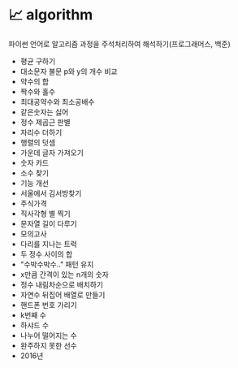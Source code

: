 # 📈 algorithm

파이썬 언어로 알고리즘 과정을 주석처리하여 해석하기(프로그래머스, 백준)

- 평균 구하기
- 대소문자 불문 p와 y의 개수 비교
- 약수의 합
- 짝수와 홀수
- 최대공약수와 최소공배수
- 같은숫자는 싫어
- 정수 제곱근 판별
- 자리수 더하기
- 행렬의 덧셈
- 가운데 글자 가져오기
- 숫자 카드
- 소수 찾기
- 기능 개선
- 서울에서 김서방찾기
- 주식가격
- 직사각형 별 찍기
- 문자열 길이 다루기
- 모의고사
- 다리를 지나는 트럭
- 두 정수 사이의 합
- "수박수박수.." 패턴 유지
- x만큼 간격이 있는 n개의 숫자
- 정수 내림차순으로 배치하기
- 자연수 뒤집어 배열로 만들기
- 핸드폰 번호 가리기
- k번째 수
- 하샤드 수
- 나누어 떨어지는 수
- 완주하지 못한 선수
- 2016년

